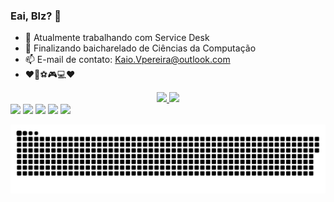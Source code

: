 ### Eai, Blz? 👋


- 🔭 Atualmente trabalhando com Service Desk
- 🌱 Finalizando baicharelado de Ciências da Computação
- 📫 E-mail de contato: Kaio.Vpereira@outlook.com
- ❤🏀⚽🎮💻❤

<div align="center">
  <a href="https://github.com/KaioVPereira">
  <img height="180em" src="https://github-readme-stats.vercel.app/api?username=kaiovpereira&show_icons=true&theme=highcontrast&include_all_commits=true&count_private=true"/>
  <img height="180em" src="https://github-readme-stats.vercel.app/api/top-langs/?username=kaiovpereira&layout=compact&langs_count=7&theme=highcontrast"/>
</div>
  
  <div> 
  <a href="https://www.instagram.com/_kaiok1/" target="_blank"><img src="https://img.shields.io/badge/-Instagram-%23E4405F?style=for-the-badge&logo=instagram&logoColor=white" target="_blank"></a>
 	<a href="https://www.twitch.tv/dinamiki" target="_blank"><img src="https://img.shields.io/badge/Twitch-9146FF?style=for-the-badge&logo=twitch&logoColor=white" target="_blank"></a>
  <a href="https://www.facebook.com/kaio.valle.7/"target="_blank"><img src="https://img.shields.io/badge/Facebook-1877F2?style=for-the-badge&logo=facebook&logoColor=white" target= "_blank"></a>
  <a href = "mailto:Kaio.Vp.k1@gmail.com"><img src="https://img.shields.io/badge/-Gmail-%23333?style=for-the-badge&logo=gmail&logoColor=white" target="_blank"></a>
  <a href="https://www.linkedin.com/in/kaio-pereira-6078bb196/" target="_blank"><img src="https://img.shields.io/badge/-LinkedIn-%230077B5?style=for-the-badge&logo=linkedin&logoColor=white" target="_blank"></a> 
 
  ![Snake animation](https://github.com/KaioVPereira/KaioVPereira/blob/output/github-contribution-grid-snake.svg)
 
</div>
